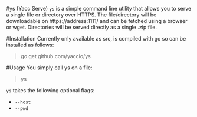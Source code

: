 #ys (Yacc Serve)
`ys` is a simple command line utility that allows you to serve a single file or
directory over HTTPS. The file/directory will be downloadable on
https://address:1111/ and can be fetched using a browser or wget. Directories
will be served directly as a single .zip file.

#Installation
Currently only available as src, is compiled with go so can be installed as
follows:

> go get github.com/yaccio/ys

#Usage
You simply call ys on a file:

> ys <filename>

`ys` takes the following optional flags:

- `--host`
- `--pwd`
